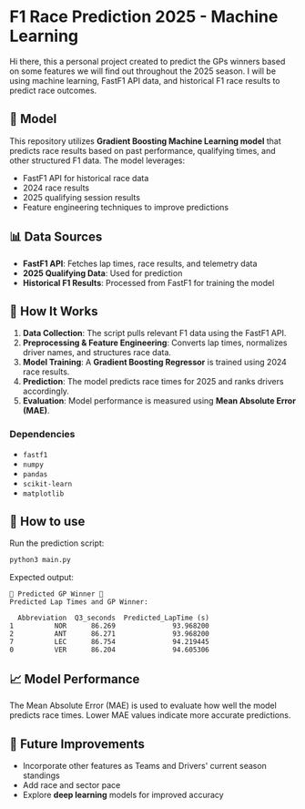 # F1 Race Prediction 2025 - Machine Learning

Hi there, this a personal project created to predict the GPs winners based on some features we will find out throughout the 2025 season.
I will be using machine learning, FastF1 API data, and historical F1 race results to predict race outcomes.


## 🚀 Model
This repository utilizes **Gradient Boosting Machine Learning model** that predicts race results based on past performance, qualifying times, and other structured F1 data. The model leverages:
- FastF1 API for historical race data
- 2024 race results
- 2025 qualifying session results
- Feature engineering techniques to improve predictions

## 📊 Data Sources
- **FastF1 API**: Fetches lap times, race results, and telemetry data
- **2025 Qualifying Data**: Used for prediction
- **Historical F1 Results**: Processed from FastF1 for training the model

## 🏁 How It Works
1. **Data Collection**: The script pulls relevant F1 data using the FastF1 API.
2. **Preprocessing & Feature Engineering**: Converts lap times, normalizes driver names, and structures race data.
3. **Model Training**: A **Gradient Boosting Regressor** is trained using 2024 race results.
4. **Prediction**: The model predicts race times for 2025 and ranks drivers accordingly.
5. **Evaluation**: Model performance is measured using **Mean Absolute Error (MAE)**.

### Dependencies
- `fastf1`
- `numpy`
- `pandas`
- `scikit-learn`
- `matplotlib`

## 🔧 How to use
Run the prediction script:
```bash
python3 main.py
```
Expected output:
```
🏁 Predicted GP Winner 🏁
Predicted Lap Times and GP Winner:

  Abbreviation  Q3_seconds  Predicted_LapTime (s)
1          NOR      86.269              93.968200
2          ANT      86.271              93.968200
7          LEC      86.754              94.219445
0          VER      86.204              94.605306
```

## 📈 Model Performance
The Mean Absolute Error (MAE) is used to evaluate how well the model predicts race times. 
Lower MAE values indicate more accurate predictions.

## 📌 Future Improvements
- Incorporate other features as Teams and Drivers' current season standings
- Add race and sector pace
- Explore **deep learning** models for improved accuracy
